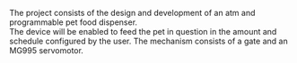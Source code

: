 The project consists of the design and development of an atm and programmable pet food dispenser.  
The device will be enabled to feed the pet in question in the amount and schedule configured by the user. 
The mechanism consists of a gate and an MG995 servomotor.
